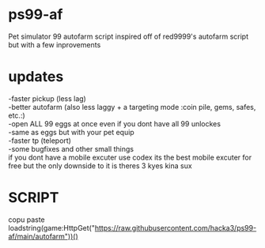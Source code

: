 # ps99-af
Pet simulator 99 autofarm script
inspired off of red9999's autofarm script but with a few inprovements
# updates
  -faster pickup (less lag)                                                                                                      
  -better autofarm (also less laggy + a targeting mode :coin pile, gems, safes, etc.:)                                                                                                      
  -open ALL 99 eggs at once even if you dont have all 99 unlockes                                                                                                      
  -same as eggs but with your pet equip                                                                                                      
  -faster tp (teleport)                                                                                                      
  -some bugfixes and other small things                                                                                                      
if you dont have a mobile excuter use codex its the best mobile excuter for free but the only downside to it is theres 3 kyes kina sux                                                                                                      
# SCRIPT
copu paste                                                                                                       
loadstring(game:HttpGet("https://raw.githubusercontent.com/hacka3/ps99-af/main/autofarm"))()
